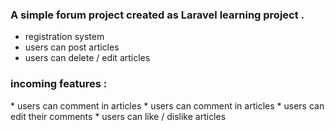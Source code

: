 <h3>  A simple forum project created as Laravel learning project .</h3>

* registration system
* users can post articles
* users can delete / edit articles

<h3> incoming features : </h3>
* users can comment in articles
* users can comment in articles
* users can edit their comments
* users can like / dislike articles
